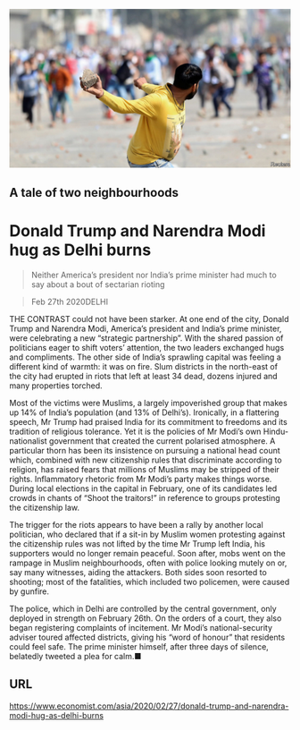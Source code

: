 ![](./images/20200229_ASP005.jpg)

## A tale of two neighbourhoods

# Donald Trump and Narendra Modi hug as Delhi burns

> Neither America’s president nor India’s prime minister had much to say about a bout of sectarian rioting

> Feb 27th 2020DELHI

THE CONTRAST could not have been starker. At one end of the city, Donald Trump and Narendra Modi, America’s president and India’s prime minister, were celebrating a new “strategic partnership”. With the shared passion of politicians eager to shift voters’ attention, the two leaders exchanged hugs and compliments. The other side of India’s sprawling capital was feeling a different kind of warmth: it was on fire. Slum districts in the north-east of the city had erupted in riots that left at least 34 dead, dozens injured and many properties torched.

Most of the victims were Muslims, a largely impoverished group that makes up 14% of India’s population (and 13% of Delhi’s). Ironically, in a flattering speech, Mr Trump had praised India for its commitment to freedoms and its tradition of religious tolerance. Yet it is the policies of Mr Modi’s own Hindu-nationalist government that created the current polarised atmosphere. A particular thorn has been its insistence on pursuing a national head count which, combined with new citizenship rules that discriminate according to religion, has raised fears that millions of Muslims may be stripped of their rights. Inflammatory rhetoric from Mr Modi’s party makes things worse. During local elections in the capital in February, one of its candidates led crowds in chants of “Shoot the traitors!” in reference to groups protesting the citizenship law.

The trigger for the riots appears to have been a rally by another local politician, who declared that if a sit-in by Muslim women protesting against the citizenship rules was not lifted by the time Mr Trump left India, his supporters would no longer remain peaceful. Soon after, mobs went on the rampage in Muslim neighbourhoods, often with police looking mutely on or, say many witnesses, aiding the attackers. Both sides soon resorted to shooting; most of the fatalities, which included two policemen, were caused by gunfire.

The police, which in Delhi are controlled by the central government, only deployed in strength on February 26th. On the orders of a court, they also began registering complaints of incitement. Mr Modi’s national-security adviser toured affected districts, giving his “word of honour” that residents could feel safe. The prime minister himself, after three days of silence, belatedly tweeted a plea for calm.■

## URL

https://www.economist.com/asia/2020/02/27/donald-trump-and-narendra-modi-hug-as-delhi-burns
